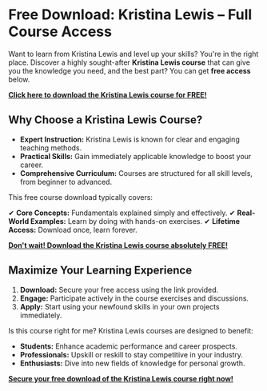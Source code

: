 # Free Download: Kristina Lewis – Full Course Access

Want to learn from Kristina Lewis and level up your skills? You're in the right place. Discover a highly sought-after **Kristina Lewis course** that can give you the knowledge you need, and the best part? You can get **free access** below.

[**Click here to download the Kristina Lewis course for FREE!**](https://udemywork.com/kristina-lewis)

## Why Choose a Kristina Lewis Course?

*   **Expert Instruction:** Kristina Lewis is known for clear and engaging teaching methods.
*   **Practical Skills:** Gain immediately applicable knowledge to boost your career.
*   **Comprehensive Curriculum:** Courses are structured for all skill levels, from beginner to advanced.

This free course download typically covers:

✔ **Core Concepts:** Fundamentals explained simply and effectively.
✔ **Real-World Examples:** Learn by doing with hands-on exercises.
✔ **Lifetime Access:** Download once, learn forever.

[**Don't wait! Download the Kristina Lewis course absolutely FREE!**](https://udemywork.com/kristina-lewis)

## Maximize Your Learning Experience

1.  **Download:** Secure your free access using the link provided.
2.  **Engage:** Participate actively in the course exercises and discussions.
3.  **Apply:** Start using your newfound skills in your own projects immediately.

Is this course right for me? Kristina Lewis courses are designed to benefit:

*   **Students:** Enhance academic performance and career prospects.
*   **Professionals:** Upskill or reskill to stay competitive in your industry.
*   **Enthusiasts:** Dive into new fields of knowledge for personal growth.

**[Secure your free download of the Kristina Lewis course right now!](https://udemywork.com/kristina-lewis)**
